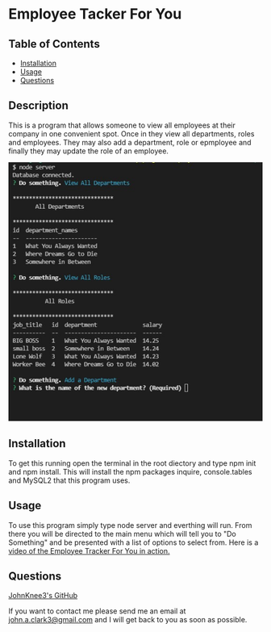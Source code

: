 # Employee Tacker For You

## Table of Contents

- [Installation](#installation)
- [Usage](#usage)
- [Questions](#questions)

## Description

This is a program that allows someone to view all employees at their company in one convenient spot. Once in they view all departments, roles and employees. They may also add a department, role or epmployee and finally they may update the role of an employee.

<img src="lib/ScreenPage.jpg" alt="Brief snip of the a program running.">

## Installation

To get this running open the terminal in the root diectory and type npm init and npm install. This will install the npm packages inquire, console.tables and MySQL2 that this program uses.

## Usage

To use this program simply type node server and everthing will run. From there you will be directed to the main menu which will tell you to "Do Something" and be presented with a list of options to select from. Here is a <a href="https://drive.google.com/file/d/1hx9aRA3x9uk6VG6oqQYigxXu-UgtagEY/view">video of the Employee Tracker For You in action.</a>

## Questions

<a href="https://github.com/JohnKnee3">JohnKnee3's GitHub</a>

If you want to contact me please send me an email at john.a.clark3@gmail.com and I will get back to you as soon as possible.
